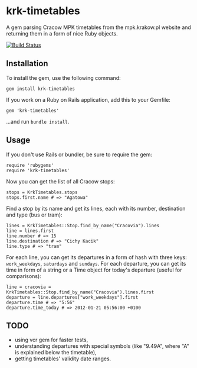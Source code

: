 # krk-timetables

A gem parsing Cracow MPK timetables from the mpk.krakow.pl website and returning them in a form of nice Ruby objects.

[![Build Status](https://secure.travis-ci.org/yundt/krk-timetables.png)](http://travis-ci.org/yundt/krk-timetables)

## Installation

To install the gem, use the following command:  
```
gem install krk-timetables
```

If you work on a Ruby on Rails application, add this to your Gemfile:  
```
gem 'krk-timetables'
```  
...and run `bundle install`.

## Usage

If you don't use Rails or bundler, be sure to require the gem:  
```
require 'rubygems'  
require 'krk-timetables'
```  

Now you can get the list of all Cracow stops:  
```
stops = KrkTimetables.stops  
stops.first.name # => "Agatowa"
```

Find a stop by its name and get its lines, each with its number, destination and type (bus or tram):  
```
lines = KrkTimetables::Stop.find_by_name("Cracovia").lines  
line = lines.first  
line.number # => 15  
line.destination # => "Cichy Kacik"  
line.type # => "tram"  
```

For each line, you can get its departures in a form of hash with three keys: `work_weekdays`, `saturdays` and `sundays`. For each departure, you can get its time in form of a string or a Time object for today's departure (useful for comparisons):  
```
line = cracovia = KrkTimetables::Stop.find_by_name("Cracovia").lines.first  
departure = line.departures["work_weekdays"].first  
departure.time # => "5:56"  
departure.time_today # => 2012-01-21 05:56:00 +0100
```

## TODO

* using vcr gem for faster tests,
* understanding departures with special symbols (like "9.49A", where "A" is explained below the timetable),
* getting timetables' validity date ranges.
